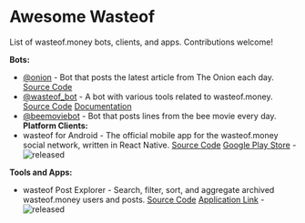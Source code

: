 # Awesome Wasteof
 List of wasteof.money bots, clients, and apps. Contributions welcome! 

**Bots:**
- [@onion](https://wasteof.money/users/onion) - Bot that posts the latest article from The Onion each day. [Source Code](https://github.com/imadeanaccount1/onionbot)
- [@wasteof_bot](https://wasteof.money/users/wasteof_bot) - A bot with various tools related to wasteof.money. [Source Code](https://github.com/Quantum-Codes/Wob-Graphs) [Documentation](/docs/wasteof_bot/docs.md) 
- [@beemoviebot](https://wasteof.money/users/beemoviebot) - Bot that posts lines from the bee movie every day.
**Platform Clients:**
- wasteof for Android -  The official mobile app for the wasteof.money social network, written in React Native. [Source Code](https://github.com/micahlt/wasteof.mobile) [Google Play Store](https://play.google.com/store/apps/details?id=com.micahlindley.wasteofmobile) - ![released](https://img.shields.io/badge/status-released-blue)

**Tools and Apps:**
- wasteof Post Explorer - Search, filter, sort, and aggregate archived wasteof.money users and posts. [Source Code](https://github.com/imadeanaccount1/wasteofpostexplorer) [Application Link](https://wasteof-postexplorer.vercel.app) - ![released](https://img.shields.io/badge/status-released-blue)
